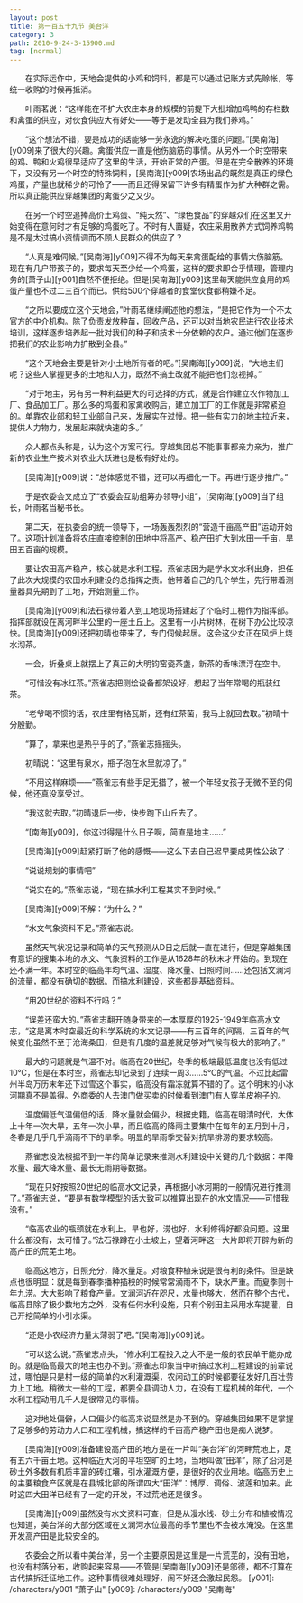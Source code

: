 ```yaml
---
layout: post
title: 第一百五十九节 美台洋
category: 3
path: 2010-9-24-3-15900.md
tag: [normal]
---
```


　　在实际运作中，天地会提供的小鸡和饲料，都是可以通过记账方式先赊帐，等统一收购的时候再抵消。

　　叶雨茗说：“这样能在不扩大农庄本身的规模的前提下大批增加鸡鸭的存栏数和禽蛋的供应，对伙食供应大有好处——等于是发动全县为我们养鸡。”

　　“这个想法不错，要是成功的话能够一劳永逸的解决吃蛋的问题。”[吴南海][y009]来了很大的兴趣。禽蛋供应一直是他伤脑筋的事情。从另外一个时空带来的鸡、鸭和火鸡很早适应了这里的生活，开始正常的产蛋。但是在完全散养的环境下，又没有另一个时空的特殊饲料，[吴南海][y009]农场出品的既然是真正的绿色鸡蛋，产量也就稀少的可怜了——而且还得保留下许多有精蛋作为扩大种群之需。所以真正能供应穿越集团的禽蛋少之又少。

　　在另一个时空追捧高价土鸡蛋、“纯天然”、“绿色食品”的穿越众们在这里又开始变得在意何时才有足够的鸡蛋吃了。不时有人置疑，农庄采用散养方式饲养鸡鸭是不是太过搞小资情调而不顾人民群众的供应了？

　　“人真是难伺候。”[吴南海][y009]不得不为每天来禽蛋配给的事情大伤脑筋。现在有几户带孩子的，要求每天至少给一个鸡蛋，这样的要求即合乎情理，管理内务的[萧子山][y001]自然不便拒绝。但是[吴南海][y009]这里每天能供应食用的鸡蛋产量也不过二三百个而已。供给500个穿越者的食堂伙食都稍嫌不足。

　　“之所以要成立这个天地会，”叶雨茗继续阐述他的想法，“是把它作为一个不太官方的中介机构。除了负责发放种苗，回收产品，还可以对当地农民进行农业技术培训，这样逐步培养起一批对我们的种子和技术十分依赖的农户。通过他们在逐步把我们的农业影响力扩散到全县。”

　　“这个天地会主要是针对小土地所有者的吧。”[吴南海][y009]说，“大地主们呢？这些人掌握更多的土地和人力，既然不搞土改就不能把他们忽视掉。”

　　“对于地主，另有另一种利益更大的可选择的方式，就是合作建立农作物加工厂、食品加工厂。那么多的鸡蛋和家禽收购后，建立加工厂的工作就是非常紧迫的。单靠农业部和轻工业部自己来，发展实在过慢。把一些有实力的地主拉近来，提供人力物力，发展起来就快速的多。”

　　众人都点头称是，认为这个方案可行。穿越集团总不能事事都亲力亲为，推广新的农业生产技术对农业大跃进也是极有好处的。

　　[吴南海][y009]说：“总体感觉不错，还可以再细化一下。再进行逐步推广。”

　　于是农委会又成立了“农委会互助组筹办领导小组”，[吴南海][y009]当了组长，叶雨茗当秘书长。

　　第二天，在执委会的统一领导下，一场轰轰烈烈的“营造千亩高产田”运动开始了。这项计划准备将农庄直接控制的田地中将高产、稳产田扩大到水田一千亩，旱田五百亩的规模。

　　要让农田高产稳产，核心就是水利工程。燕雀志因为是学水文水利出身，担任了此次大规模的农田水利建设的总指挥之责。他带着自己的几个学生，先行带着测量器具先期到了工地，开始测量工作。

　　[吴南海][y009]和法石禄带着人到工地现场搭建起了个临时工棚作为指挥部。指挥部就设在离河畔半公里的一座土丘上。这里有一小片树林，在树下办公比较凉快。[吴南海][y009]还把初晴也带来了，专门伺候起居。这会这少女正在风炉上烧水沏茶。

　　一会，折叠桌上就摆上了真正的大明钧窑瓷茶盏，新茶的香味漂浮在空中。

　　“可惜没有冰红茶。”燕雀志把测绘设备都架设好，想起了当年常喝的瓶装红茶。

　　“老爷喝不惯的话，农庄里有格瓦斯，还有红茶菌，我马上就回去取。”初晴十分殷勤。

　　“算了，拿来也是热乎乎的了。”燕雀志摇摇头。

　　初晴说：“这里有泉水，瓶子泡在水里就凉了。”

　　“不用这样麻烦——”燕雀志有些手足无措了，被一个年轻女孩子无微不至的伺候，他还真没享受过。

　　“我这就去取。”初晴退后一步，快步跑下山丘去了。

　　“[南海][y009]，你这过得是什么日子啊，简直是地主……”

　　[吴南海][y009]赶紧打断了他的感慨——这么下去自己迟早要成男性公敌了：

　　“说说规划的事情吧”

　　“说实在的。”燕雀志说，“现在搞水利工程其实不到时候。”

　　[吴南海][y009]不解：“为什么？”

　　“水文气象资料不足。”燕雀志说。

　　虽然天气状况记录和简单的天气预测从D日之后就一直在进行，但是穿越集团有意识的搜集本地的水文、气象资料的工作是从1628年的秋末才开始的。到现在还不满一年。本时空的临高年均气温、湿度、降水量、日照时间……还包括文澜河的流量，都没有确切的数据。而搞水利建设，这些都是基础资料。

　　“用20世纪的资料不行吗？”

　　“误差还蛮大的。”燕雀志翻开随身带来的一本厚厚的1925-1949年临高水文志，“这是离本时空最近的科学系统的水文记录——有三百年的间隔，三百年的气候变化虽然不至于沧海桑田，但是有几度的温差就足够对气候有极大的影响了。”

　　最大的问题就是气温不对。临高在20世纪，冬季的极端最低温度也没有低过10℃，但是在本时空，燕雀志却记录到了连续一周3……5℃的气温。不过比起雷州半岛万历末年还下过雪这个事实，临高没有霜冻就算不错的了。这个明末的小冰河期真不是盖得。外商委的人去澳门做买卖的时候看到澳门有人穿羊皮袍子的。

　　温度偏低气温偏低的话，降水量就会偏少。根据史籍，临高在明清时代，大体上十年一次大旱，五年一次小旱，而且临高的降雨主要集中在每年的五月到十月，冬春是几乎几乎滴雨不下的旱季。明显的旱雨季交替对抗旱排涝的要求较高。

　　燕雀志没法根据不到一年的简单记录来推测水利建设中关键的几个数据：年降水量、最大降水量、最长无雨期等数据。

　　“现在只好按照20世纪的临高水文记录，再根据小冰河期的一般情况进行推测了。”燕雀志说，“要是有数学模型的话大致可以推算出现在的水文情况——可惜我没有。”

　　“临高农业的瓶颈就在水利上。旱也好，涝也好，水利修得好都没问题。这里什么都没有，太可惜了。”法石禄蹲在小土坡上，望着河畔这一大片即将开辟为新的高产田的荒芜土地。

　　临高这地方，日照充分，降水量足。对粮食种植来说是很有利的条件。但是缺点也很明显：就是每到春季播种插秧的时候常常滴雨不下，缺水严重。而夏季则十年九涝。大大影响了粮食产量。文澜河近在咫尺，水量也够大，然而在整个古代，临高县除了极少数地方之外，没有任何水利设施，只有个别田主采用水车提灌，自己开挖简单的小引水渠。

　　“还是小农经济力量太薄弱了吧。”[吴南海][y009]说。

　　“可以这么说。”燕雀志点头，“修水利工程投入之大不是一般的农民单干能办成的。就是临高最大的地主也办不到。”燕雀志印象当中听搞过水利工程建设的前辈说过，哪怕是只是村一级的简单的水利灌溉渠，农闲动工的时候都要征发好几百壮劳力上工地。稍微大一些的工程，都要全县调动人力，在没有工程机械的年代，一个水利工程动用几千人是很常见的事情。

　　这对地处偏僻，人口偏少的临高来说显然是办不到的。穿越集团如果不是掌握了足够多的劳动力人口和工程机械，搞这样的千亩高产稳产田也是痴人说梦。

　　[吴南海][y009]准备建设高产田的地方是在一片叫“美台洋”的河畔荒地上，足有五六千亩土地。这种临近大河的平坦空旷的土地，当地叫做“田洋”，除了沿河是砂土外多数有机质丰富的砖红壤，引水灌溉方便，是很好的农业用地。临高历史上的主要粮食产区就是在县城北部的所谓四大“田洋”：博厚、调俗、波莲和加来。此时这四大田洋已经有了一定的开发，不过荒地还是很多。

　　[吴南海][y009]虽然没有水文资料可查，但是从漫水线、砂土分布和植被情况也知道，美台洋的大部分区域在文澜河水位最高的季节里也不会被水淹没。在这里开发高产田是比较安全的。

　　农委会之所以看中美台洋，另一个主要原因是这里是一片荒芜的，没有田地，也没有村落分布，收购起来容易——不管是[吴南海][y009]还是邬德，都不打算在古代搞拆迁征地工作。这种事情很难处理好，闹不好还会激起民怨。
[y001]: /characters/y001 "萧子山"
[y009]: /characters/y009 "吴南海"
